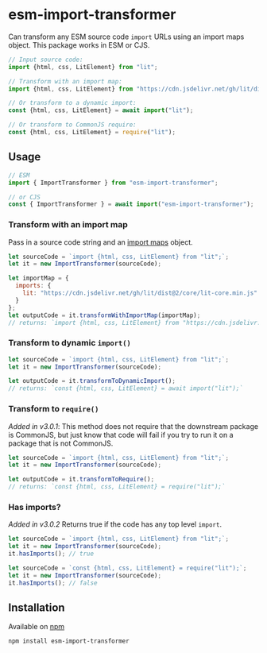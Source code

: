 # esm-import-transformer

Can transform any ESM source code `import` URLs using an import maps object. This package works in ESM or CJS.

```js
// Input source code:
import {html, css, LitElement} from "lit";

// Transform with an import map:
import {html, css, LitElement} from "https://cdn.jsdelivr.net/gh/lit/dist@2/core/lit-core.min.js";

// Or transform to a dynamic import:
const {html, css, LitElement} = await import("lit");

// Or transform to CommonJS require:
const {html, css, LitElement} = require("lit");
```

## Usage

```js
// ESM
import { ImportTransformer } from "esm-import-transformer";

// or CJS
const { ImportTransformer } = await import("esm-import-transformer");
```

### Transform with an import map

Pass in a source code string and an [import maps](https://github.com/WICG/import-maps) object.

```js
let sourceCode = `import {html, css, LitElement} from "lit";`;
let it = new ImportTransformer(sourceCode);

let importMap = {
  imports: {
    lit: "https://cdn.jsdelivr.net/gh/lit/dist@2/core/lit-core.min.js"
  }
};
let outputCode = it.transformWithImportMap(importMap);
// returns: `import {html, css, LitElement} from "https://cdn.jsdelivr.net/gh/lit/dist@2/core/lit-core.min.js";`
```

### Transform to dynamic `import()`

```js
let sourceCode = `import {html, css, LitElement} from "lit";`;
let it = new ImportTransformer(sourceCode);

let outputCode = it.transformToDynamicImport();
// returns: `const {html, css, LitElement} = await import("lit");`
```

### Transform to `require()`

_Added in v3.0.1_: This method does not require that the downstream package is CommonJS, but just know that code will fail if you try to run it on a package that is not CommonJS.

```js
let sourceCode = `import {html, css, LitElement} from "lit";`;
let it = new ImportTransformer(sourceCode);

let outputCode = it.transformToRequire();
// returns: `const {html, css, LitElement} = require("lit");`
```

### Has imports?

_Added in v3.0.2_ Returns true if the code has any top level `import`.

```js
let sourceCode = `import {html, css, LitElement} from "lit";`;
let it = new ImportTransformer(sourceCode);
it.hasImports(); // true
```

```js
let sourceCode = `const {html, css, LitElement} = require("lit");`;
let it = new ImportTransformer(sourceCode);
it.hasImports(); // false
```


## Installation

Available on [npm](https://www.npmjs.com/package/esm-import-transformer)

```
npm install esm-import-transformer
```
